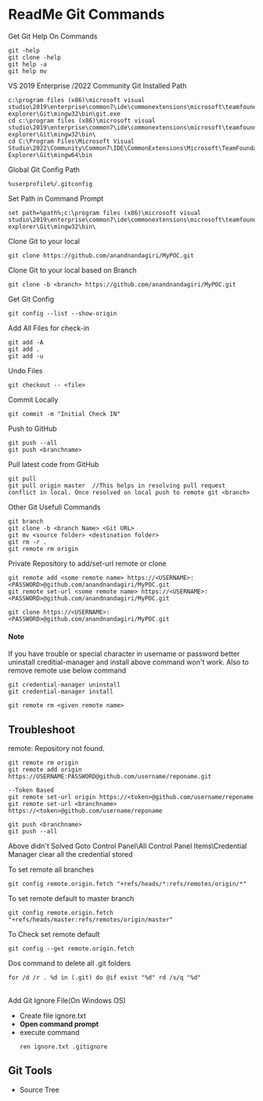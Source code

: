 # ReadMe Git Commands

Get Git Help On Commands
```
git -help
git clone -help
git help -a
git help mv
```
VS 2019 Enterprise /2022 Community Git Installed Path
```
c:\program files (x86)\microsoft visual studio\2019\enterprise\common7\ide\commonextensions\microsoft\teamfoundation\team explorer\Git\mingw32\bin\git.exe
cd c:\program files (x86)\microsoft visual studio\2019\enterprise\common7\ide\commonextensions\microsoft\teamfoundation\team explorer\Git\mingw32\bin\
cd C:\Program Files\Microsoft Visual Studio\2022\Community\Common7\IDE\CommonExtensions\Microsoft\TeamFoundation\Team Explorer\Git\mingw64\bin
```
Global Git Config Path
```
%userprofile%/.gitconfig
```
Set Path in Command Prompt
```
set path=%path%;c:\program files (x86)\microsoft visual studio\2019\enterprise\common7\ide\commonextensions\microsoft\teamfoundation\team explorer\Git\mingw32\bin\
```
Clone Git to your local
```
git clone https://github.com/anandnandagiri/MyPOC.git
```

Clone Git to your local based on Branch
```
git clone -b <branch> https://github.com/anandnandagiri/MyPOC.git
```
Get Git Config
```
git config --list --show-origin
```

Add All Files for check-in
```
git add -A
git add .
git add -u
```

Undo Files
```
git checkout -- <file>
```

Commit Locally
```
git commit -m "Initial Check IN"
```

Push to GitHub
```
git push --all
git push <branchname>
```

Pull latest code from GitHub
```
git pull
git pull origin master  //This helps in resolving pull request conflict in local. Once resolved on local push to remote git <branch>
```
Other Git Usefull Commands
```
git branch
git clone -b <branch Name> <Git URL>
git mv <source folder> <destination folder>
git rm -r .
git remote rm origin
```
Private Repository to add/set-url remote or clone
```
git remote add <some remote name> https://<USERNAME>:<PASSWORD>@github.com/anandnandagiri/MyPOC.git
git remote set-url <some remote name> https://<USERNAME>:<PASSWORD>@github.com/anandnandagiri/MyPOC.git

git clone https://<USERNAME>:<PASSWORD>@github.com/anandnandagiri/MyPOC.git
```
#### Note 
If you have trouble or special character in username or password better uninstall creditial-manager and install above command won't work.  Also to remove remote use below command
```
git credential-manager uninstall
git credential-manager install

git remote rm <given remote name>
```
## Troubleshoot

remote: Repository not found.
```
git remote rm origin
git remote add origin  https://USERNAME:PASSWORD@github.com/username/reponame.git

--Token Based
git remote set-url origin https://<token>@github.com/username/reponame
git remote set-url <branchname> https://<token>@github.com/username/reponame

git push <branchname>
git push --all
```
Above didn't Solved
Goto Control Panel\All Control Panel Items\Credential Manager clear all the credential stored

To set remote all branches
```
git config remote.origin.fetch "+refs/heads/*:refs/remotes/origin/*"
```

To set remote default to master branch
```
git config remote.origin.fetch  "+refs/heads/master:refs/remotes/origin/master"
```
To Check set remote default
```
git config --get remote.origin.fetch
```
Dos command to delete all .git folders
```
for /d /r . %d in (.git) do @if exist "%d" rd /s/q "%d"
```

 \
Add Git Ignore File(On Windows OS)
   * Create file ignore.txt
   * **Open command prompt** 
   * execute command
        ```
        ren ignore.txt .gitignore
        ```
## Git Tools

* Source Tree
